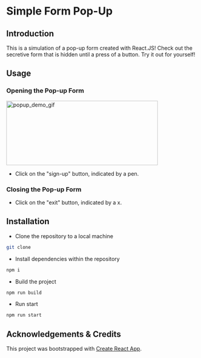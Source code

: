 # Simple Form Pop-Up

## Introduction

This is a simulation of a pop-up form created with React.JS! Check out the secretive form that is hidden until a press of a button. Try it out for yourself!

## Usage

### Opening the Pop-up Form

<img src="https://user-images.githubusercontent.com/61127851/121643820-1f352f00-ca47-11eb-8b1c-2bcdc507bb6b.gif" alt="popup_demo_gif" height="170" width="400" />

- Click on the "sign-up" button, indicated by a pen.

### Closing the Pop-up Form

- Click on the "exit" button, indicated by a x.

## Installation

- Clone the repository to a local machine

```sh
git clone
```

- Install dependencies within the repository

```sh
npm i
```

- Build the project

```sh
npm run build
```

- Run start

```sh
npm run start
```

## Acknowledgements & Credits

This project was bootstrapped with [Create React App](https://github.com/facebook/create-react-app).

